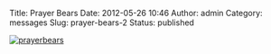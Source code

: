 Title: Prayer Bears
Date: 2012-05-26 10:46
Author: admin
Category: messages
Slug: prayer-bears-2
Status: published

[![](http://ffc-upstate.org/wp-content/uploads/2012/05/prayerbears1.png "prayerbears")](http://ffc-upstate.org/?page_id=506 "Prayer Bears")
